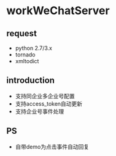 # workWeChatServer

## request
- python 2.7/3.x
- tornado
- xmltodict

## introduction
- 支持同企业多企业号配置
- 支持access_token自动更新
- 支持企业号事件处理

## PS
- 自带demo为点击事件自动回复
